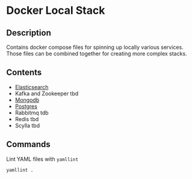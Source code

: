 # Docker Local Stack

## Description 

Contains docker compose files for spinning up locally various services. 
Those files can be combined together for creating more complex stacks.

## Contents

- [Elasticsearch](./elasticsearch/README.md)
- Kafka and Zookeeper tbd
- [Mongodb](./mongodb/README.md)
- [Postgres](./postgres/README.md)
- Rabbitmq tdb
- Redis tbd
- Scylla tbd

## Commands

Lint YAML files with `yamllint`

```bash
yamllint .
```